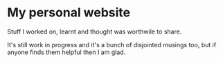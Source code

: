 # My personal website

Stuff I worked on, learnt and thought was worthwile to share.

It's still work in progress and it's a bunch of disjointed musings too, but if anyone finds them helpful then I am glad.
